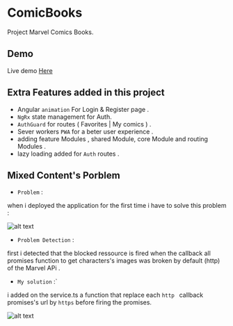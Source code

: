 # ComicBooks

Project Marvel Comics Books.

## Demo

Live demo [Here](https://marvels-comics.netlify.app/)

## Extra Features added in this project

- Angular `animation` For Login & Register page .
- `NgRx` state management for Auth.
- `AuthGuard` for routes ( Favorites | My comics ) .
- Sever workers `PWA` for a beter user experience .
- adding feature Modules , shared Module, core Module and routing Modules .
- lazy loading added for `Auth` routes .

## Mixed Content's Porblem

- `Problem` :

when i deployed the application for the first time i have to solve this problem :

![alt text](https://imgur.com/casKQj3.png)

- `Problem Detection` :

first i detected that the blocked ressource is fired when the callback all promises function to get characters's images was broken by default (http) of the Marvel APi .

- `My solution` :`

i added on the service.ts a function that replace each `http ` callback promises's url by `https` before firing the promises.

![alt text](https://imgur.com/Wo7B8jC.png)
